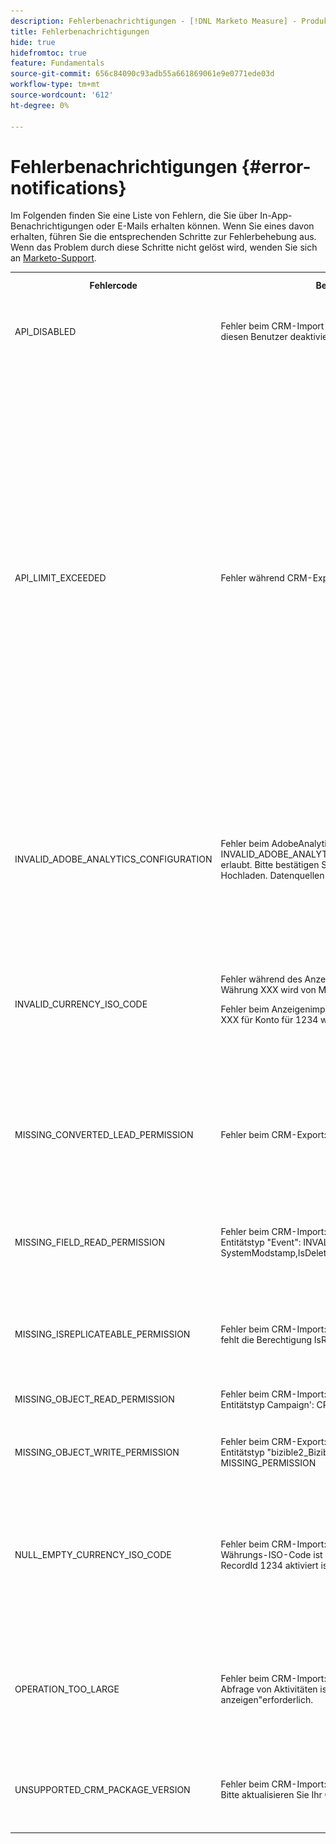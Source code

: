 ```yaml
---
description: Fehlerbenachrichtigungen - [!DNL Marketo Measure] - Produktdokumentation
title: Fehlerbenachrichtigungen
hide: true
hidefromtoc: true
feature: Fundamentals
source-git-commit: 656c84090c93adb55a661869061e9e0771ede03d
workflow-type: tm+mt
source-wordcount: '612'
ht-degree: 0%

---
```


# Fehlerbenachrichtigungen {#error-notifications}

Im Folgenden finden Sie eine Liste von Fehlern, die Sie über In-App-Benachrichtigungen oder E-Mails erhalten können. Wenn Sie eines davon erhalten, führen Sie die entsprechenden Schritte zur Fehlerbehebung aus. Wenn das Problem durch diese Schritte nicht gelöst wird, wenden Sie sich an [Marketo-Support](https://nation.marketo.com/t5/support/ct-p/Support).

<table>
  <tbody>
    <tr>
      <th>Fehlercode</th>
      <th>Benachrichtigungsbeispiel</th>
      <th>Beschreibung</th>
      <th>Schritte zur Fehlerbehebung</th>
    </tr>
    <tr>
      <td>API_DISABLED</td>
      <td>Fehler beim CRM-Import : API_DISABLED : API-Aufrufe wurden für diesen Benutzer deaktiviert.</td>
      <td>Die API-Berechtigung wurde für den Marketo Measure-Benutzer deaktiviert.</td>
      <td>Weitere Informationen finden Sie in der folgenden Salesforce-Dokumentation <a href="https://help.salesforce.com/s/articleView?id=sf.branded_apps_commun_api_permset.htm&amp;type=5">So aktivieren Sie den API-Zugriff</a>.</td>
    </tr>
    <tr>
      <td>API_LIMIT_EXCEEDED</td>
      <td>Fehler während CRM-Export : PI_LIMIT_EXCEEDED</td>
      <td>Die API-Grenze des CRM wurde überschritten (24 Stunden).</td>
      <td>Hilfe zur Anpassung der API-Kreditzuweisungen finden Sie in der folgenden Dokumentation für Ihr CRM:</p>
          <ul>
            <li><a href="https://learn.microsoft.com/en-us/dynamics365/fin-ops-core/dev-itpro/data-entities/service-protection-monitoring">Dynamics</a>
            </li>
            <li><a href="https://developer.salesforce.com/docs/atlas.en-us.salesforce_app_limits_cheatsheet.meta/salesforce_app_limits_cheatsheet/salesforce_app_limits_platform_api.htm">Salesforce</a>
            </li>
          </ul>
          <p>Sie können die CRM-Gutschriften, die Marketo Measure verwendet, auch wie folgt anpassen:</p>
          <ul>
            <li>Navigieren Sie zu Einstellungen &gt; CRM &gt; Allgemein .</li>
            <li>Tägliche CRM-API-Beschränkung aktualisieren<br/>
              <ul>
                <li><b>Hinweis</b>: Der Standardwert ist 100.000.</li>
              </ul>
            </li>
          </ul>
          <p>
           <img src="assets/error-notifications-1.png">
          </p>
      </td>
    </tr>
    <tr>
      <td>INVALID_ADOBE_ANALYTICS_CONFIGURATION</td>
      <td>Fehler beim AdobeAnalytics-Export: INVALID_ADOBE_ANALYTICS_CONFIGURATION : Fehler: Upload nicht erlaubt. Bitte bestätigen Sie das Datenquellenschema vor dem Hochladen. Datenquellen-ID:1234</td>
      <td>Die Adobe Analytics-Integration ist nicht korrekt konfiguriert.</td>
      <td>Informationen zur korrekten Konfiguration finden Sie in den folgenden Hilfeartikeln:
        <ul>
          <li>
            <a href="/help/marketo-measure-and-adobe/marketo-measure-integrations-with-adobe-analytics.md">Marketo Measure-Integrationen mit Adobe Analytics</a>
          </li>
          <li>
            <a href="https://experienceleague.adobe.com/docs/core-services/interface/services/customer-attributes/t-crs-usecase.html">Erstellen einer Kundenattributquelle und Hochladen der Datendatei</a>
          </li>
        </ul>
      </td>
    </tr>
    <tr>
      <td>INVALID_CURRENCY_ISO_CODE</td>
      <td>Fehler während des Anzeigenimports: INVALID_CURRENCY_ISO_CODE: Währung XXX wird von Marketo Measure nicht unterstützt.
      <p>
      Fehler beim Anzeigenimport: INVALID_CURRENCY_ISO_CODE : Währung XXX für Konto für 1234 wird von Marketo Measure nicht unterstützt.</td>
      <td>Es wurde eine nicht unterstützte Währung gefunden.</td>
      <td>Stellen Sie im in der Benachrichtigung angegebenen Quellsystem (Anzeige, CRM, Marketo) sicher, dass die dem Datensatz zugeordnete Währung eine unterstützte und gültige Währung aufweist. Unterstützte Währungen werden von ISO-Währungsstandards abgeleitet.</td>
    </tr>
    <tr>
      <td>MISSING_CONVERTED_LEAD_PERMISSION</td>
      <td>Fehler beim CRM-Export: MISSING_CONVERTED_LEAD_PERMISSION</td>
      <td>Marketo Measure fehlt die Berechtigung "Konvertierte Leads anzeigen/bearbeiten"</td>
      <td>Hilfe zur Aktivierung dieser Berechtigung in Ihrem CRM-System finden Sie im folgenden Experience League-Dokument .<br/>
          <a href="/help/marketo-measure-salesforce-reporting/additional-functionality/enabling-the-permission-to-edit-converted-leads.md">Aktivierung der Berechtigung zum Bearbeiten konvertierter Leads</a></td>
    </tr>
    <tr>
      <td>MISSING_FIELD_READ_PERMISSION</td>
      <td>Fehler beim CRM-Import: MISSING_FIELD_READ_PERMISSION : Entitätstyp "Event": INVALID_FIELD:<br/>
    SystemModstamp,IsDeleted,WHOId,bizible2__Bizible_Touchpoint_Date__c</td>
      <td>Marketo Measure fehlt Leseberechtigungen für ein erforderliches Feld.</td>
      <td>In den folgenden Hilfeartikeln finden Sie Anleitungen zu den Berechtigungen, die Marketo Measure erfordert:
        <ul>
          <li><a href="/help/marketo-measure-and-dynamics/getting-started-with-marketo-measure-and-dynamics/marketo-measure-dynamics-schema.md">Dynamics</a>
          </li>
          <li><a href="/help/configuration-and-setup/marketo-measure-and-salesforce/how-marketo-measure-and-salesforce-interact.md">Salesforce</a>
          </li>
        </ul>
      </td>
    </tr>
    <tr>
      <td>MISSING_ISREPLICATEABLE_PERMISSION</td>
      <td>Fehler beim CRM-Import: MISSING_ISREPLICATEABLE_PERMISSION : Es fehlt die Berechtigung IsReplicateable für Campaign</td>
      <td>Diese Berechtigung ist für Salesforce-Objekte erforderlich, damit wir Ihre Marketo Measure und Salesforce synchronisieren können.</td>
      <td>Wenden Sie sich an den Salesforce-Support , um Unterstützung beim Festlegen der replizierbaren Berechtigung für Objekte zu erhalten.</td>
    </tr>
    <tr>
      <td>MISSING_OBJECT_READ_PERMISSION</td>
      <td>Fehler beim CRM-Import: MISSING_OBJECT_READ_PERMISSION : Entitätstyp Campaign': CRM ErrorCode: MISSING_PERMISSION</td>
      <td>Marketo Measure fehlt Leseberechtigungen für ein erforderliches Objekt.</td>
      <td rowspan="2">In den folgenden Hilfeartikeln finden Sie Anleitungen zu den Berechtigungen, die Marketo Measure erfordert:
          <ul>
            <li><a href="/help/marketo-measure-and-dynamics/getting-started-with-marketo-measure-and-dynamics/marketo-measure-dynamics-schema.md">Dynamics</a>
            </li>
            <li><a href="/help/configuration-and-setup/marketo-measure-and-salesforce/how-marketo-measure-and-salesforce-interact.md">Salesforce</a>
            </li>
          </ul>
      </td>
    </tr>
    <tr>
      <td>MISSING_OBJECT_WRITE_PERMISSION</td>
      <td>Fehler beim CRM-Export: MISSING_OBJECT_WRITE_PERMISSION : Entitätstyp "bizible2_Bizible_Attribution_Touchpoint": CRM ErrorCode: MISSING_PERMISSION</td>
      <td>Marketo Measure fehlt Schreibberechtigungen für ein erforderliches Objekt.</td>
    </tr>
    <tr>
      <td>NULL_EMPTY_CURRENCY_ISO_CODE</td>
      <td>
        <p>
          Fehler beim CRM-Import: NULL_EMPTY_CURRENCY_ISO_CODE: Währungs-ISO-Code ist NULL oder leer, wenn MultiCurrency für RecordId 1234 aktiviert ist
      </td>
      <td>Die Währung muss ein unterstützter ISO-Währungscode sein.</td>
      <td>Stellen Sie im in der Benachrichtigung angegebenen Quellsystem (Anzeige, CRM, Marketo) sicher, dass die dem Datensatz zugeordnete Währung eine unterstützte und gültige Währung aufweist. Unterstützte Währungen werden von ISO-Währungsstandards abgeleitet.</td>
    </tr>
    <tr>
      <td>OPERATION_TOO_LARGE</td>
      <td>Fehler beim CRM-Import: OPERATION_TOO_LARGE : Für eine erfolgreiche Abfrage von Aktivitäten ist die Berechtigung "Alle Daten anzeigen"erforderlich.</td>
      <td>Die CRM-Einstellungen ermöglichen es Marketo Measure nicht, eine ausreichend große Datenmenge abzufragen</td>
      <td>Erteilen Sie Marketo Measure die Berechtigung "Alle Daten anzeigen"für das angegebene Objekt.
      <p>
      Weitere Informationen zur Berechtigung "Alle Daten anzeigen" <a href="https://developer.salesforce.com/docs/atlas.en-us.securityImplGuide.meta/securityImplGuide/users_profiles_view_all_mod_all.htm">finden Sie hier .</a>.</td>
    </tr>
    <tr>
      <td>UNSUPPORTED_CRM_PACKAGE_VERSION</td>
      <td>Fehler beim CRM-Import: UNSUPPORTED_CRM_PACKAGE_VERSION : Bitte aktualisieren Sie Ihr CRM-Paket</td>
      <td>Das aktuell erkannte Paket wird nicht mehr unterstützt.</td>
      <td>Aktualisieren Sie Ihr Paket auf die neueste Version:
        <ul>
          <li><a href="/help/configuration-and-setup/marketo-measure-and-salesforce/best-practices-for-marketo-measure-crm-package.md">Best Practices</a>
          </li>
          <li><a href="/help/marketo-measure-and-dynamics/getting-started-with-marketo-measure-and-dynamics/microsoft-dynamics-crm-installation-guide.md">Dynamics</a>
          </li>
          <li><a href="/help/configuration-and-setup/marketo-measure-and-salesforce/marketo-measure-salesforce-package-installation-and-set-up.md">Salesforce</a>
          </li>
        </ul>
      </td>
    </tr>
  </tbody>
</table>
